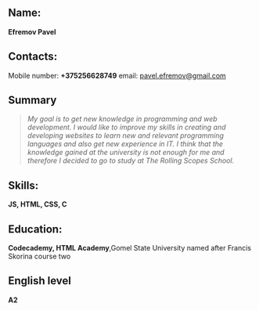 ## Name:
 **Efremov Pavel**
## Сontacts:
Mobile number: **+375256628749** email: pavel.efremov@gmail.com
## Summary
>*My goal is to get new knowledge in programming and web development. 
I would like to improve my skills in creating and developing websites to learn new and relevant programming languages and also get new experience in IT.
I think that the knowledge gained at the university is not enough for me and therefore I decided to go to study at The Rolling Scopes School.*

## Skills:
 **JS, HTML, CSS, C**
## Education:
**Codecademy, HTML Academy**,Gomel State University named after Francis Skorina course two
## English level
 **A2**
